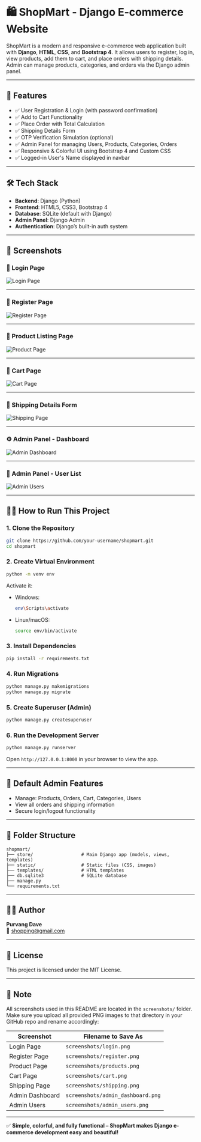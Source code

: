 # 🛍️ ShopMart - Django E-commerce Website

ShopMart is a modern and responsive e-commerce web application built with **Django**, **HTML**, **CSS**, and **Bootstrap 4**. It allows users to register, log in, view products, add them to cart, and place orders with shipping details. Admin can manage products, categories, and orders via the Django admin panel.

---

## 🌟 Features

- ✅ User Registration & Login (with password confirmation)
- ✅ Add to Cart Functionality
- ✅ Place Order with Total Calculation
- ✅ Shipping Details Form
- ✅ OTP Verification Simulation (optional)
- ✅ Admin Panel for managing Users, Products, Categories, Orders
- ✅ Responsive & Colorful UI using Bootstrap 4 and Custom CSS
- ✅ Logged-in User's Name displayed in navbar

---

## 🛠️ Tech Stack

- **Backend**: Django (Python)
- **Frontend**: HTML5, CSS3, Bootstrap 4
- **Database**: SQLite (default with Django)
- **Admin Panel**: Django Admin
- **Authentication**: Django’s built-in auth system

---

## 📸 Screenshots

### 🔐 Login Page
![Login Page](screenshots/login.png)

---

### 📝 Register Page
![Register Page](screenshots/register.png)

---

### 🛒 Product Listing Page
![Product Page](screenshots/products.png)

---

### 🧾 Cart Page
![Cart Page](screenshots/cart.png)

---

### 🚚 Shipping Details Form
![Shipping Page](screenshots/shipping.png)

---

### ⚙️ Admin Panel - Dashboard
![Admin Dashboard](screenshots/admin_dashboard.png)

---

### 👥 Admin Panel - User List
![Admin Users](screenshots/admin_users.png)

---

## 🧑‍💻 How to Run This Project

### 1. Clone the Repository

```bash
git clone https://github.com/your-username/shopmart.git
cd shopmart
```

### 2. Create Virtual Environment

```bash
python -m venv env
```

Activate it:
- Windows:
  ```bash
  env\Scripts\activate
  ```
- Linux/macOS:
  ```bash
  source env/bin/activate
  ```

### 3. Install Dependencies

```bash
pip install -r requirements.txt
```

### 4. Run Migrations

```bash
python manage.py makemigrations
python manage.py migrate
```

### 5. Create Superuser (Admin)

```bash
python manage.py createsuperuser
```

### 6. Run the Development Server

```bash
python manage.py runserver
```

Open `http://127.0.0.1:8000` in your browser to view the app.

---

## 🔑 Default Admin Features

- Manage: Products, Orders, Cart, Categories, Users
- View all orders and shipping information
- Secure login/logout functionality

---

## 📂 Folder Structure

```
shopmart/
├── store/                  # Main Django app (models, views, templates)
├── static/                 # Static files (CSS, images)
├── templates/              # HTML templates
├── db.sqlite3              # SQLite database
├── manage.py
└── requirements.txt
```

---

## 🙋‍♂️ Author

**Purvang Dave**  
📧 [shopping@gmail.com](mailto:shopping@gmail.com)

---

## 📄 License

This project is licensed under the MIT License.

---

## 📢 Note

All screenshots used in this README are located in the `screenshots/` folder. Make sure you upload all provided PNG images to that directory in your GitHub repo and rename accordingly:

| Screenshot               | Filename to Save As              |
|--------------------------|----------------------------------|
| Login Page               | `screenshots/login.png`          |
| Register Page            | `screenshots/register.png`       |
| Product Page             | `screenshots/products.png`       |
| Cart Page                | `screenshots/cart.png`           |
| Shipping Page            | `screenshots/shipping.png`       |
| Admin Dashboard          | `screenshots/admin_dashboard.png`|
| Admin Users              | `screenshots/admin_users.png`    |

---

✅ **Simple, colorful, and fully functional – ShopMart makes Django e-commerce development easy and beautiful!**
